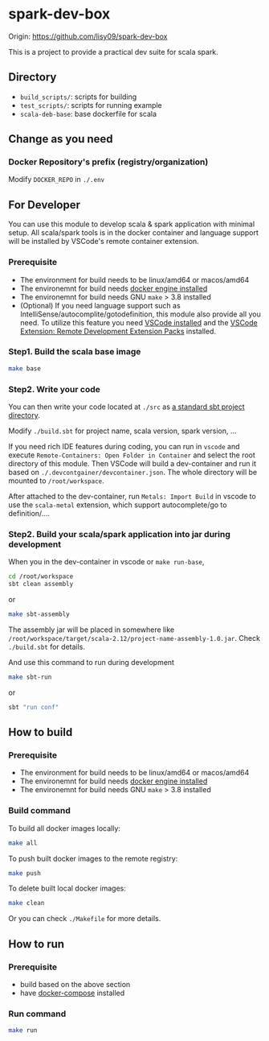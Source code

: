 # spark-dev-box

Origin: https://github.com/lisy09/spark-dev-box

This is a project to provide a practical dev suite for scala spark.

## Directory

- `build_scripts/`: scripts for building
- `test_scripts/`: scripts for running example
- `scala-deb-base`: base dockerfile for scala

## Change as you need

### Docker Repository's prefix (registry/organization)

Modify `DOCKER_REPO` in `./.env`

## For Developer

You can use this module to develop scala & spark application with minimal setup.
All scala/spark tools is in the docker container and language support will be installed by VSCode's remote container extension.

### Prerequisite

- The environment for build needs to be linux/amd64 or macos/amd64
- The environemnt for build needs [docker engine installed](https://docs.docker.com/engine/install/)
- The environemnt for build needs GNU `make` > 3.8 installed
- (Optional) If you need language support such as IntelliSense/autocomplite/gotodefinition, this module also provide all you need. To utilize this feature you need [VSCode installed](https://code.visualstudio.com/docs/setup/setup-overview) and the [VSCode Extension: Remote Development Extension Packs](https://marketplace.visualstudio.com/items?itemName=ms-vscode-remote.vscode-remote-extensionpack) installed.

### Step1. Build the scala base image

```bash
make base
```

### Step2. Write your code

You can then write your code located at `./src` as [a standard sbt project directory](https://www.scala-sbt.org/1.x/docs/Directories.html).

Modify `./build.sbt` for project name, scala version, spark version, ...

If you need rich IDE features during coding, you can run in `vscode` and execute `Remote-Containers: Open Folder in Container` and select the root directory of this module.
Then VSCode will build a dev-container and run it based on `./.devcontgainer/devcontainer.json`.
The whole directory will be mounted to `/root/workspace`.

After attached to the dev-container, run `Metals: Import Build` in vscode to use the `scala-metal` extension, which support autocomplete/go to definition/....

### Step2. Build your scala/spark application into jar during development

When you in the dev-container in vscode or `make run-base`,

```bash
cd /root/workspace
sbt clean assembly
```
or
```bash
make sbt-assembly
```

The assembly jar will be placed in somewhere like `/root/workspace/target/scala-2.12/project-name-assembly-1.0.jar`. 
Check `./build.sbt` for details.

And use this command to run during development

```bash
make sbt-run
```
or
```bash
sbt "run conf"
```

## How to build

### Prerequisite

- The environment for build needs to be linux/amd64 or macos/amd64
- The environemnt for build needs [docker engine installed](https://docs.docker.com/engine/install/)
- The environemnt for build needs GNU `make` > 3.8 installed

### Build command

To build all docker images locally:
```bash
make all
```

To push built docker images to the remote registry:
```bash
make push
```

To delete built local docker images:
```bash
make clean
```

Or you can check `./Makefile` for more details.

## How to run

### Prerequisite

- build based on the above section
- have [docker-compose](https://docs.docker.com/compose/install/) installed

### Run command

```bash
make run
```